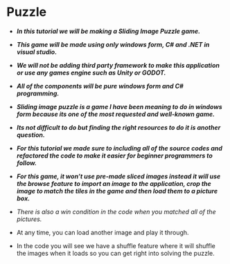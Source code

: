 # Puzzle

- **_In this tutorial we will be making a Sliding Image  Puzzle game._**
  
- **_This game will be made using only  windows form, C# and .NET in visual studio._**
  
- **_We will not be adding third party framework to make this application or use any games engine such as Unity or GODOT._**
  
- **_All of the components will be pure windows form and C# programming._**
  
- **_Sliding image puzzle is a game I have been meaning to do in windows form because its one of the most requested and well-known game._**
  
- **_Its not difficult to do but finding the right resources to do it is another question._**
  
- **_For this tutorial we made sure to including all of the source codes and refactored the code to make it easier for beginner programmers to follow._**

- **_For this game, it won’t use pre-made sliced images instead it will use the browse feature to import an image to the application, crop the image to match the tiles in the game and then load them to a picture box._**
  
- _There is also a win condition in the code when you matched all of the pictures._
  
- At any time, you can load another image and play it through.
  
- In the code you will see we have a shuffle feature where it will shuffle the images when it loads so you can get right into solving the puzzle.
